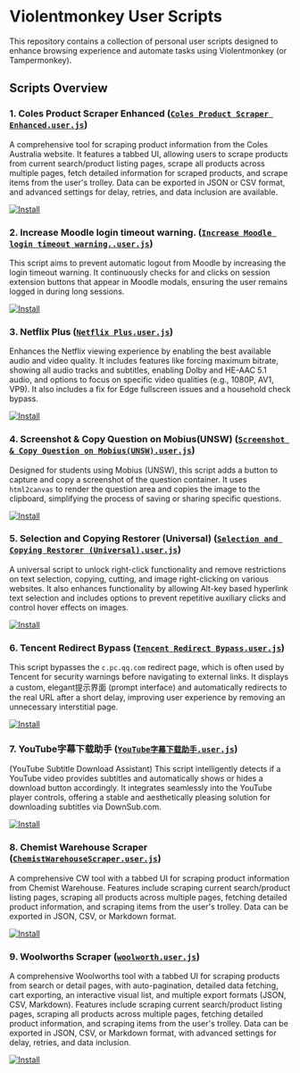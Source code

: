 # Violentmonkey User Scripts

This repository contains a collection of personal user scripts designed to enhance browsing experience and automate tasks using Violentmonkey (or Tampermonkey).

## Scripts Overview

### 1. Coles Product Scraper Enhanced ([`Coles Product Scraper Enhanced.user.js`](violentmonkey/Coles%20Product%20Scraper%20Enhanced.user.js))
A comprehensive tool for scraping product information from the Coles Australia website. It features a tabbed UI, allowing users to scrape products from current search/product listing pages, scrape all products across multiple pages, fetch detailed information for scraped products, and scrape items from the user's trolley. Data can be exported in JSON or CSV format, and advanced settings for delay, retries, and data inclusion are available.

[![Install](https://img.shields.io/badge/Install-UserScript-blue?style=for-the-badge)](https://cdn.jsdelivr.net/gh/first-storm/browser_scripts@master/violentmonkey/Coles%20Product%20Scraper%20Enhanced.user.js)

### 2. Increase Moodle login timeout warning. ([`Increase Moodle login timeout warning..user.js`](violentmonkey/Increase%20Moodle%20login%20timeout%20warning..user.js))
This script aims to prevent automatic logout from Moodle by increasing the login timeout warning. It continuously checks for and clicks on session extension buttons that appear in Moodle modals, ensuring the user remains logged in during long sessions.

[![Install](https://img.shields.io/badge/Install-UserScript-blue?style=for-the-badge)](https://cdn.jsdelivr.net/gh/first-storm/browser_scripts@master/violentmonkey/Increase%20Moodle%20login%20timeout%20warning..user.js)

### 3. Netflix Plus ([`Netflix Plus.user.js`](violentmonkey/Netflix%20Plus.user.js))
Enhances the Netflix viewing experience by enabling the best available audio and video quality. It includes features like forcing maximum bitrate, showing all audio tracks and subtitles, enabling Dolby and HE-AAC 5.1 audio, and options to focus on specific video qualities (e.g., 1080P, AV1, VP9). It also includes a fix for Edge fullscreen issues and a household check bypass.

[![Install](https://img.shields.io/badge/Install-UserScript-blue?style=for-the-badge)](https://cdn.jsdelivr.net/gh/first-storm/browser_scripts@master/violentmonkey/Netflix%20Plus.user.js)

### 4. Screenshot & Copy Question on Mobius(UNSW) ([`Screenshot & Copy Question on Mobius(UNSW).user.js`](violentmonkey/Screenshot%20&%20Copy%20Question%20on%20Mobius(UNSW).user.js))
Designed for students using Mobius (UNSW), this script adds a button to capture and copy a screenshot of the question container. It uses `html2canvas` to render the question area and copies the image to the clipboard, simplifying the process of saving or sharing specific questions.

[![Install](https://img.shields.io/badge/Install-UserScript-blue?style=for-the-badge)](https://cdn.jsdelivr.net/gh/first-storm/browser_scripts@master/violentmonkey/Screenshot%20%26%20Copy%20Question%20on%20Mobius(UNSW).user.js)

### 5. Selection and Copying Restorer (Universal) ([`Selection and Copying Restorer (Universal).user.js`](violentmonkey/Selection%20and%20Copying%20Restorer%20(Universal).user.js))
A universal script to unlock right-click functionality and remove restrictions on text selection, copying, cutting, and image right-clicking on various websites. It also enhances functionality by allowing Alt-key based hyperlink text selection and includes options to prevent repetitive auxiliary clicks and control hover effects on images.

[![Install](https://img.shields.io/badge/Install-UserScript-blue?style=for-the-badge)](https://cdn.jsdelivr.net/gh/first-storm/browser_scripts@master/violentmonkey/Selection%20and%20Copying%20Restorer%20(Universal).user.js)

### 6. Tencent Redirect Bypass ([`Tencent Redirect Bypass.user.js`](violentmonkey/Tencent%20Redirect%20Bypass.user.js))
This script bypasses the `c.pc.qq.com` redirect page, which is often used by Tencent for security warnings before navigating to external links. It displays a custom, elegant提示界面 (prompt interface) and automatically redirects to the real URL after a short delay, improving user experience by removing an unnecessary interstitial page.

[![Install](https://img.shields.io/badge/Install-UserScript-blue?style=for-the-badge)](https://cdn.jsdelivr.net/gh/first-storm/browser_scripts@master/violentmonkey/Tencent%20Redirect%20Bypass.user.js)

### 7. YouTube字幕下载助手 ([`YouTube字幕下载助手.user.js`](violentmonkey/YouTube字幕下载助手.user.js))
(YouTube Subtitle Download Assistant) This script intelligently detects if a YouTube video provides subtitles and automatically shows or hides a download button accordingly. It integrates seamlessly into the YouTube player controls, offering a stable and aesthetically pleasing solution for downloading subtitles via DownSub.com.

[![Install](https://img.shields.io/badge/Install-UserScript-blue?style=for-the-badge)](https://cdn.jsdelivr.net/gh/first-storm/browser_scripts@master/violentmonkey/YouTube字幕下载助手.user.js)

### 8. Chemist Warehouse Scraper ([`ChemistWarehouseScraper.user.js`](violentmonkey/ChemistWarehouseScraper.user.js))
A comprehensive CW tool with a tabbed UI for scraping product information from Chemist Warehouse. Features include scraping current search/product listing pages, scraping all products across multiple pages, fetching detailed product information, and scraping items from the user's trolley. Data can be exported in JSON, CSV, or Markdown format.

[![Install](https://img.shields.io/badge/Install-UserScript-blue?style=for-the-badge)](https://cdn.jsdelivr.net/gh/first-storm/browser_scripts@master/violentmonkey/ChemistWarehouseScraper.user.js)

### 9. Woolworths Scraper ([`woolworth.user.js`](violentmonkey/woolworth.user.js))
A comprehensive Woolworths tool with a tabbed UI for scraping products from search or detail pages, with auto-pagination, detailed data fetching, cart exporting, an interactive visual list, and multiple export formats (JSON, CSV, Markdown). Features include scraping current search/product listing pages, scraping all products across multiple pages, fetching detailed product information, and scraping items from the user's trolley. Data can be exported in JSON, CSV, or Markdown format, with advanced settings for delay, retries, and data inclusion.

[![Install](https://img.shields.io/badge/Install-UserScript-blue?style=for-the-badge)](https://cdn.jsdelivr.net/gh/first-storm/browser_scripts@master/violentmonkey/woolworth.user.js)